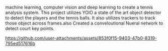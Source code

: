 machine learning, computer vision and deep learning to create a tennis analysis system. This project utilizes YOlO a state of the art object detector to detect the players and the tennis balls. It also utilizes trackers to track those object across frames.also Created a  conveloutional Nueral network to detect court key points. 


https://github.com/user-attachments/assets/853f0f15-9403-47b0-8319-795ed517616b

